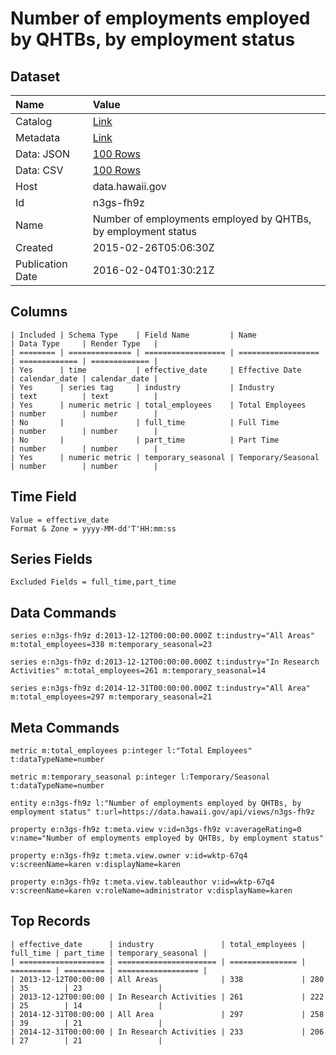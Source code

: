 # Number of employments employed by QHTBs, by employment status

## Dataset

| Name | Value |
| :--- | :---- |
| Catalog | [Link](https://catalog.data.gov/dataset/number-of-employments-employed-by-qhtbs-by-employment-status) |
| Metadata | [Link](https://data.hawaii.gov/api/views/n3gs-fh9z) |
| Data: JSON | [100 Rows](https://data.hawaii.gov/api/views/n3gs-fh9z/rows.json?max_rows=100) |
| Data: CSV | [100 Rows](https://data.hawaii.gov/api/views/n3gs-fh9z/rows.csv?max_rows=100) |
| Host | data.hawaii.gov |
| Id | n3gs-fh9z |
| Name | Number of employments employed by QHTBs, by employment status |
| Created | 2015-02-26T05:06:30Z |
| Publication Date | 2016-02-04T01:30:21Z |

## Columns

```ls
| Included | Schema Type    | Field Name         | Name               | Data Type     | Render Type   |
| ======== | ============== | ================== | ================== | ============= | ============= |
| Yes      | time           | effective_date     | Effective Date     | calendar_date | calendar_date |
| Yes      | series tag     | industry           | Industry           | text          | text          |
| Yes      | numeric metric | total_employees    | Total Employees    | number        | number        |
| No       |                | full_time          | Full Time          | number        | number        |
| No       |                | part_time          | Part Time          | number        | number        |
| Yes      | numeric metric | temporary_seasonal | Temporary/Seasonal | number        | number        |
```

## Time Field

```ls
Value = effective_date
Format & Zone = yyyy-MM-dd'T'HH:mm:ss
```

## Series Fields

```ls
Excluded Fields = full_time,part_time
```

## Data Commands

```ls
series e:n3gs-fh9z d:2013-12-12T00:00:00.000Z t:industry="All Areas" m:total_employees=338 m:temporary_seasonal=23

series e:n3gs-fh9z d:2013-12-12T00:00:00.000Z t:industry="In Research Activities" m:total_employees=261 m:temporary_seasonal=14

series e:n3gs-fh9z d:2014-12-31T00:00:00.000Z t:industry="All Area" m:total_employees=297 m:temporary_seasonal=21
```

## Meta Commands

```ls
metric m:total_employees p:integer l:"Total Employees" t:dataTypeName=number

metric m:temporary_seasonal p:integer l:Temporary/Seasonal t:dataTypeName=number

entity e:n3gs-fh9z l:"Number of employments employed by QHTBs, by employment status" t:url=https://data.hawaii.gov/api/views/n3gs-fh9z

property e:n3gs-fh9z t:meta.view v:id=n3gs-fh9z v:averageRating=0 v:name="Number of employments employed by QHTBs, by employment status"

property e:n3gs-fh9z t:meta.view.owner v:id=wktp-67q4 v:screenName=karen v:displayName=karen

property e:n3gs-fh9z t:meta.view.tableauthor v:id=wktp-67q4 v:screenName=karen v:roleName=administrator v:displayName=karen
```

## Top Records

```ls
| effective_date      | industry               | total_employees | full_time | part_time | temporary_seasonal | 
| =================== | ====================== | =============== | ========= | ========= | ================== | 
| 2013-12-12T00:00:00 | All Areas              | 338             | 280       | 35        | 23                 | 
| 2013-12-12T00:00:00 | In Research Activities | 261             | 222       | 25        | 14                 | 
| 2014-12-31T00:00:00 | All Area               | 297             | 258       | 39        | 21                 | 
| 2014-12-31T00:00:00 | In Research Activities | 233             | 206       | 27        | 21                 | 
```